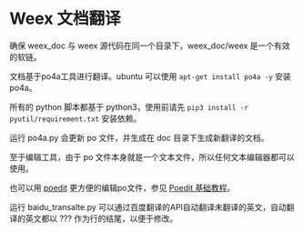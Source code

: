 # Weex 文档翻译


确保 weex_doc 与 weex 源代码在同一个目录下，weex_doc/weex 是一个有效的软链。

文档基于po4a工具进行翻译。ubuntu 可以使用 `apt-get install po4a -y` 安装po4a。

所有的 python 脚本都基于 python3，使用前请先 `pip3 install -r pyutil/requirement.txt` 安装依赖。

运行 po4a.py 会更新 po 文件，并生成在 doc 目录下生成新翻译的文档。 

至于编辑工具，由于 po 文件本身就是一个文本文件，所以任何文本编辑器都可以使用。

也可以用 [poedit](https://poedit.net/) 更方便的编辑po文件，参见 [Poedit 基础教程](http://teliute.laxjyj.com/TeacHtm/TePoedit/lesson4/lesson4.html)。 

运行 baidu_transalte.py 可以通过百度翻译的API自动翻译未翻译的英文，自动翻译的英文都以 ??? 作为行的结尾，以便于修改。






